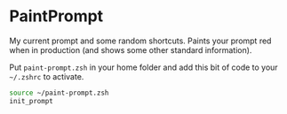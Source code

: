 # PaintPrompt

My current prompt and some random shortcuts. 
Paints your prompt red when in production (and shows some other standard information). 

Put `paint-prompt.zsh` in your home folder and add this bit of code to your `~/.zshrc` to activate.
```bash
source ~/paint-prompt.zsh
init_prompt
```